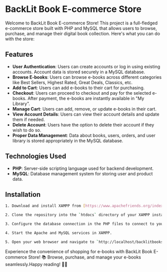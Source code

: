 # BackLit Book E-commerce Store

Welcome to BackLit Book E-commerce Store! This project is a full-fledged e-commerce store built with PHP and MySQL that allows users to browse, purchase, and manage their digital book collection. Here's what you can do with the store:

## Features

- **User Authentication**: Users can create accounts or log in using existing accounts. Account data is stored securely in a MySQL database.
- **Browse E-books**: Users can browse e-books across different categories like Best Sellers, Highest Rated, Great Deals, Classics, etc.
- **Add to Cart**: Users can add e-books to their cart for purchasing.
- **Checkout**: Users can proceed to checkout and pay for the selected e-books. After payment, the e-books are instantly available in "My Library".
- **Manage Cart**: Users can add, remove, or update e-books in their cart.
- **View Account Details**: Users can view their account details and update them if needed.
- **Delete Account**: Users have the option to delete their account if they wish to do so.
- **Proper Data Management**: Data about books, users, orders, and user library is stored appropriately in the MySQL database.

## Technologies Used

- **PHP**: Server-side scripting language used for backend development.
- **MySQL**: Database management system for storing user and product data.


## Installation

```bash
1. Download and install XAMPP from [https://www.apachefriends.org/index.html](https://www.apachefriends.org/index.html).

2. Clone the repository into the `htdocs` directory of your XAMPP installation. You can find the `htdocs` directory inside the XAMPP installation folder (usually located at `C:\xampp\htdocs` on Windows).

3. Configure the database connection in the PHP files to connect to your MySQL database. You can do this by modifying the database connection parameters in the PHP files located in the `includes` directory.

4. Start the Apache and MySQL services in XAMPP.

5. Open your web browser and navigate to `http://localhost/backlitbooks` to access the BackLit Book E-commerce Store.


```  


Experience the convenience of shopping for e-books with BackLit Book E-commerce Store! 📚 Browse, purchase, and manage your e-books seamlessly.Happy reading! 🛒📖